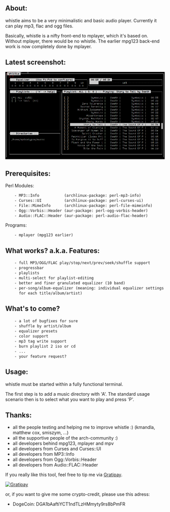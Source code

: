 About:
------

whistle aims to be a very minimalistic and basic audio player.
Currently it can play mp3, flac and ogg files.

Basically, whistle is a nifty front-end to mplayer, which it's
based on. Without mplayer, there would be no whistle. The earlier
mpg123 back-end work is now completely done by mplayer.


Latest screenshot:
------------------

![screenshot whistle](screenshot.png "Screenshot")


Prerequisites:
--------------

Perl Modules:
    
        - MP3::Info           (archlinux-package: perl-mp3-info)
        - Curses::UI          (archlinux-package: perl-curses-ui)
        - File::MimeInfo      (archlinux-package: perl-file-mimeinfo)
        - Ogg::Vorbis::Header (aur-package: perl-ogg-vorbis-header)
        - Audio::FLAC::Header (aur-package: perl-audio-flac-header)

Programs:

        - mplayer (mpg123 earlier)


What works? a.k.a. Features:
----------------------------

        - full MP3/OGG/FLAC play/stop/next/prev/seek/shuffle support
        - progressbar
        - playlists
        - multi-select for playlist-editing
        - better and finer granulated equalizer (10 band)
        - per-song/album-equalizer (meaning: individual equalizer settings 
          for each title/album/artist)


What's to come?
---------------

        - a lot of bugfixes for sure
        - shuffle by artist/album
        - equalizer presets
        - color support
        - mp3 tag write support
        - burn playlist 2 iso or cd
        - ...
        - your feature request?


Usage:
------

whistle must be started within a fully functional terminal.

The first step is to add a music directory with 'A'. The standard
usage scenario then is to select what you want to play and press 'P'.


Thanks:
-------
 - all the people testing and helping me to improve whistle :)
   (kmandla, matthew cox, smiszym, ...)
 - all the supportive people of the arch-community :)
 - all developers behind mpg123, mplayer and mpv
 - all developers from Curses and Curses::UI
 - all developers from MP3::Info
 - all developers from Ogg::Vorbis::Header
 - all developers from Audio::FLAC::Header
 


If you really like this tool, feel free to tip me via [Gratipay][tip].

[![Gratipay](http://img.shields.io/gittip/ap0calypse.svg)](https://www.gratipay.com/ap0calypse/)

[tip]:https://www.gratipay.com/ap0calypse/

or, if you want to give me some crypto-credit, please use this adress:

  - DogeCoin:   DGA1bAaftiYCT1ndTLzHMmyty9rs8bPmFR
